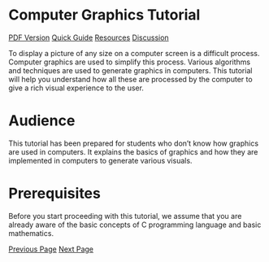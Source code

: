 # Computer Graphics Tutorial
[PDF Version](../computer_graphics/computer_graphics_pdf_version.md)
[Quick Guide](../computer_graphics/computer_graphics_quick_guide.md)
[Resources](../computer_graphics/computer_graphics_useful_resources.md)
[Discussion](../computer_graphics/computer_graphics_discussion.md)

To display a picture of any size on a computer screen is a difficult process. Computer graphics are used to simplify this process. Various algorithms and techniques are used to generate graphics in computers. This tutorial will help you understand how all these are processed by the computer to give a rich visual experience to the user.

# Audience
This tutorial has been prepared for students who don’t know how graphics are used in computers. It explains the basics of graphics and how they are implemented in computers to generate various visuals.

# Prerequisites
Before you start proceeding with this tutorial, we assume that you are already aware of the basic concepts of C programming language and basic mathematics.


[Previous Page](../computer_graphics/index.md) [Next Page](../computer_graphics/computer_graphics_basics.md) 
